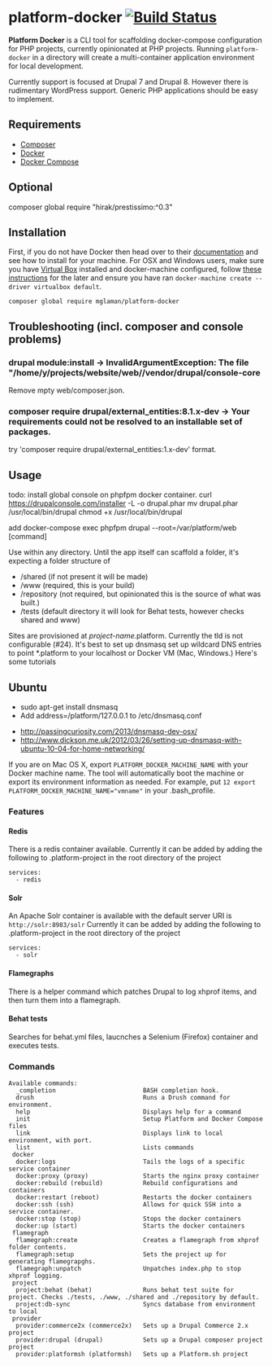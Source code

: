# platform-docker [![Build Status](https://travis-ci.org/mglaman/platform-docker.svg?branch=master)](https://travis-ci.org/mglaman/platform-docker)

**Platform Docker** is a CLI tool for scaffolding docker-compose configuration for PHP projects, currently opinionated at PHP projects. Running ````platform-docker````
in a directory will create a multi-container application environment for local development.

Currently support is focused at Drupal 7 and Drupal 8. However there is rudimentary WordPress support. Generic PHP applications should be easy to implement.

## Requirements

* [Composer](https://getcomposer.org/)
* [Docker](https://www.docker.com/)
* [Docker Compose](https://docs.docker.com/compose/)

## Optional
composer global require "hirak/prestissimo:^0.3"

## Installation


First, if you do not have Docker then head over to their [documentation](https://docs.docker.com/) and see how to install for your machine.
For OSX and Windows users, make sure you have [Virtual Box](https://www.virtualbox.org/wiki/Downloads) installed and docker-machine configured, follow [these instructions](https://docs.docker.com/machine/get-started/#/create-a-machine) for the later and ensure you have
ran `docker-machine create --driver virtualbox default`.

````
composer global require mglaman/platform-docker
````
## Troubleshooting (incl. composer and console problems)
### drupal module:install -> InvalidArgumentException: The file "/home/y/projects/website/web//vendor/drupal/console-core
Remove mpty web/composer.json.
### composer require drupal/external_entities:8.1.x-dev -> Your requirements could not be resolved to an installable set of packages.
try 'composer require drupal/external_entities:1.x-dev' format.



## Usage

todo: install global console on phpfpm docker container.
curl https://drupalconsole.com/installer -L -o drupal.phar
mv drupal.phar /usr/local/bin/drupal
chmod +x /usr/local/bin/drupal

add docker-compose exec phpfpm drupal --root=/var/platform/web [command]

Use within any directory. Until the app itself can scaffold a folder, it's expecting a folder structure of

* /shared (if not present it will be made)
* /www (required, this is your build)
* /repository (not required, but opinionated this is the source of what was built.)
* /tests (default directory it will look for Behat tests, however checks shared and www)

Sites are provisioned at *project-name*.platform. Currently the tld is not configurable (#24). It's best to set up dnsmasq set up wildcard DNS entries to point \*.platform to your localhost or Docker VM (Mac, Windows.) Here's some tutorials
## Ubuntu
- sudo apt-get install dnsmasq
- Add address=/platform/127.0.0.1 to /etc/dnsmasq.conf


* http://passingcuriosity.com/2013/dnsmasq-dev-osx/
* http://www.dickson.me.uk/2012/03/26/setting-up-dnsmasq-with-ubuntu-10-04-for-home-networking/

If you are on Mac OS X, export ````PLATFORM_DOCKER_MACHINE_NAME```` with your Docker machine name. The tool will automatically boot the machine or export its environment information as needed. For example, put ````12 export PLATFORM_DOCKER_MACHINE_NAME="vmname"```` in your .bash_profile.

### Features

#### Redis
There is a redis container available. Currently it can be added by adding the following to .platform-project in the root directory of the project

````
services:
  - redis
`````

#### Solr
An Apache Solr container is available with the default server URI is ````http://solr:8983/solr```` Currently it can be added by adding the following to .platform-project in the root directory of the project

````
services:
  - solr
`````

#### Flamegraphs
There is a helper command which patches Drupal to log xhprof items, and then turn them into a flamegraph.

#### Behat tests
Searches for behat.yml files, laucnches a Selenium (Firefox) container and executes tests.

### Commands

````
Available commands:
  _completion                        BASH completion hook.
  drush                              Runs a Drush command for environment.
  help                               Displays help for a command
  init                               Setup Platform and Docker Compose files
  link                               Displays link to local environment, with port.
  list                               Lists commands
 docker
  docker:logs                        Tails the logs of a specific service container
  docker:proxy (proxy)               Starts the nginx proxy container
  docker:rebuild (rebuild)           Rebuild configurations and containers
  docker:restart (reboot)            Restarts the docker containers
  docker:ssh (ssh)                   Allows for quick SSH into a service container.
  docker:stop (stop)                 Stops the docker containers
  docker:up (start)                  Starts the docker containers
 flamegraph
  flamegraph:create                  Creates a flamegraph from xhprof folder contents.
  flamegraph:setup                   Sets the project up for generating flamegrapghs.
  flamegraph:unpatch                 Unpatches index.php to stop xhprof logging.
 project
  project:behat (behat)              Runs behat test suite for project. Checks ./tests, ./www, ./shared and ./repository by default.
  project:db-sync                    Syncs database from environment to local
 provider
  provider:commerce2x (commerce2x)   Sets up a Drupal Commerce 2.x project
  provider:drupal (drupal)           Sets up a Drupal composer project project
  provider:platformsh (platformsh)   Sets up a Platform.sh project
